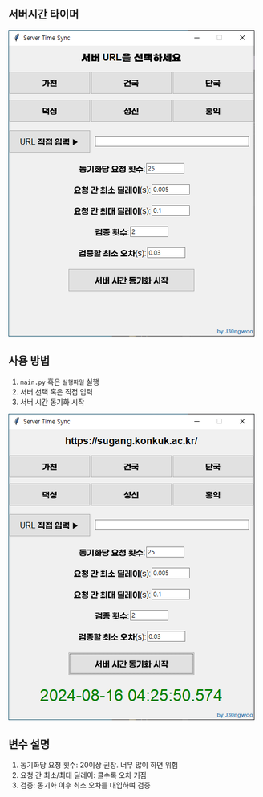 ## 서버시간 타이머

![메인 화면](images/main_screen.png)

## 사용 방법

1. `main.py` 혹은 `실행파일` 실행
2. 서버 선택 혹은 직접 입력
3. 서버 시간 동기화 시작

![설정 예시](images/example1.png)

## 변수 설명
1. 동기화당 요청 횟수: 20이상 권장. 너무 많이 하면 위험
2. 요청 간 최소/최대 딜레이: 클수록 오차 커짐
3. 검증: 동기화 이후 최소 오차를 대입하여 검증
